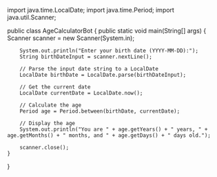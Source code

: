 import java.time.LocalDate;
import java.time.Period;
import java.util.Scanner;

public class AgeCalculatorBot {
    public static void main(String[] args) {
        Scanner scanner = new Scanner(System.in);

        System.out.println("Enter your birth date (YYYY-MM-DD):");
        String birthDateInput = scanner.nextLine();

        // Parse the input date string to a LocalDate
        LocalDate birthDate = LocalDate.parse(birthDateInput);

        // Get the current date
        LocalDate currentDate = LocalDate.now();

        // Calculate the age
        Period age = Period.between(birthDate, currentDate);

        // Display the age
        System.out.println("You are " + age.getYears() + " years, " + age.getMonths() + " months, and " + age.getDays() + " days old.");
        
        scanner.close();
    }
}
